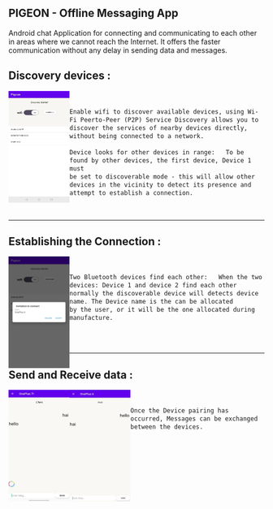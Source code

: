 ## PIGEON - Offline Messaging App

Android chat Application for connecting and communicating to each other in areas where we cannot reach the Internet. It offers the faster communication without any delay in sending data and messages.



## Discovery devices :

<img align="left" width="120" height="220" src="/Screens/open.jpeg">


```


Enable wifi to discover available devices, using Wi-Fi Peerto-Peer (P2P) Service Discovery allows you to 
discover the services of nearby devices directly, without being connected to a network.

Device looks for other devices in range:   To be found by other devices, the first device, Device 1 must 
be set to discoverable mode - this will allow other devices in the vicinity to detect its presence and 
attempt to establish a connection.



```

---

## Establishing the Connection :

<img align="left" width="120" height="220" src="/Screens/connection.jpeg">


```


Two Bluetooth devices find each other:   When the two devices: Device 1 and device 2 find each other
normally the discoverable device will detects device name. The Device name is the can be allocated
by the user, or it will be the one allocated during manufacture.




```

---
## Send and Receive data :

<img align="left" width="120" height="220" src="/Screens/chat1.jpeg">
<img align="left" width="120" height="220" src="/Screens/chat2.jpeg">


```


Once the Device pairing has occurred, Messages can be exchanged between the devices.



```




